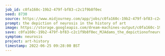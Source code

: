 ```yaml
---
job_id: c0fa160c-19b2-479f-bf83-c2c1f9b8f0ec
seed: 8730
source: https://www.midjourney.com/app/jobs/c0fa160c-19b2-479f-bf83-c2c1f9b8f0ec/
prompt: the depiction of neurosis in the history of art
image: https://storage.googleapis.com/dream-machines-output/c0fa160c-19b2-479f-bf83-c2c1f9b8f0ec/0_0.png
save: c0fa160c-19b2-479f-bf83-c2c1f9b8f0ec_MJAdams_the_depictionofneurosisinthehistoryofart
symptom: neurosis
project: art-history
timestamp: 2022-06-25 09:28:00 BST
---
```

